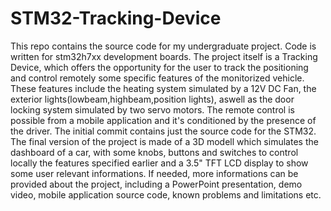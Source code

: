 # STM32-Tracking-Device
This repo contains the source code for my undergraduate project.
Code is written for stm32h7xx development boards.
The project itself is a Tracking Device, which offers the opportunity for the user to track the positioning and control remotely some specific features of the monitorized vehicle.
These features include the heating system simulated by a 12V DC Fan, the exterior lights(lowbeam,highbeam,position lights), aswell as the door locking system simulated by two servo motors.
The remote control is possible from a mobile application and it's conditioned by the presence of the driver. The initial commit contains just the source code for the STM32.
The final version of the project is made of a 3D modell which simulates the dashboard of a car, with some knobs, buttons and switches to control locally the features specified earlier and a 3.5" TFT LCD display to show some user relevant informations.
If needed, more informations can be provided about the project, including a PowerPoint presentation, demo video, mobile application source code, known problems and limitations etc.

